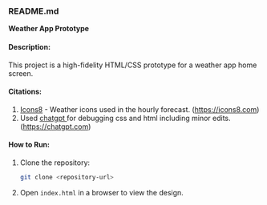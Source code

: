 ### README.md

**Weather App Prototype**

#### Description:
This project is a high-fidelity HTML/CSS prototype for a weather app home screen.

#### Citations:
1. [Icons8](https://icons8.com) - Weather icons used in the hourly forecast. (https://icons8.com)
2. Used [chatgpt ](https://chatgpt.com) for debugging css and html including minor edits. (https://chatgpt.com)

#### How to Run:
1. Clone the repository:  
   ```bash
   git clone <repository-url>
   ```
2. Open `index.html` in a browser to view the design.
